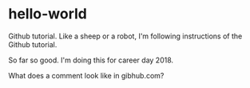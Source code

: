 # hello-world
Github tutorial.  Like a sheep or a robot, I'm following instructions of the Github tutorial.

So far so good.  I'm doing this for career day 2018.

What does a comment look like in gibhub.com?
